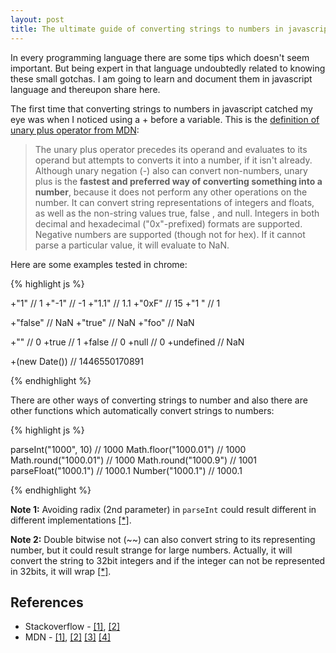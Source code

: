 ```yaml
---
layout: post
title: The ultimate guide of converting strings to numbers in javascript
---
```

In every programming language there are some tips which doesn't seem 
important. But being expert in that language undoubtedly 
related to knowing these small gotchas. I am going to learn and 
document them in javascript language and thereupon share here.

The first time that converting strings to numbers in javascript
 catched my eye was when I noticed using a + before a variable.
 This is the 
 [definition of unary plus operator from MDN](https://developer.mozilla.org/en-US/docs/Web/JavaScript/Reference/Operators/Arithmetic_Operators#Unary_plus_()):
> The unary plus operator precedes its operand and evaluates 
to its operand but attempts to converts it into a number, if it isn't 
already. Although unary negation (-) also can convert non-numbers, 
unary plus is the **fastest and preferred way of converting something
 into a number**, because it does not perform any other operations
  on the number. It can convert string representations of
   integers and floats, as well as the non-string values true, false
   , and null. Integers in both decimal and hexadecimal
    ("0x"-prefixed) formats are supported. Negative numbers
	 are supported (though not for hex). If it cannot parse a particular value, it will evaluate to NaN.

Here are some examples tested in chrome:

{% highlight js %}

+"1" // 1
+"-1" // -1
+"1.1" // 1.1
+"0xF" // 15
+"1 " // 1

+"false" // NaN
+"true" // NaN
+"foo" // NaN

+"" // 0
+true // 1
+false // 0
+null // 0
+undefined // NaN

+(new Date()) // 1446550170891

{% endhighlight %}

There are other ways of converting strings to number and also
there are other functions which automatically convert strings to
numbers:

{% highlight js %}

parseInt("1000", 10) // 1000
Math.floor("1000.01") // 1000
Math.round("1000.01") // 1000
Math.round("1000.9") // 1001
parseFloat("1000.1") // 1000.1
Number("1000.1") // 1000.1

{% endhighlight %}

**Note 1:** Avoiding radix (2nd parameter) in `parseInt` could result
different in different implementations [[*]](https://developer.mozilla.org/en-US/docs/Web/JavaScript/Reference/Global_Objects/parseInt).

**Note 2:** Double bitwise not (~~) can also convert string to its
representing number, but it could result strange for large numbers.
Actually, it will convert the string to 32bit integers and if the 
integer can not be represented in 32bits, it will wrap [[*]](http://stackoverflow.com/a/20513389/692422).

## References
* Stackoverflow - [[1]](http://stackoverflow.com/questions/1133770/how-do-i-convert-a-string-into-an-integer-in-javascript),
[[2]](http://stackoverflow.com/questions/221539/what-does-the-plus-sign-do-in-new-date)
* MDN - [[1]](https://developer.mozilla.org/en-US/docs/Web/JavaScript/Reference/Operators/Arithmetic_Operators),
[[2]](https://developer.mozilla.org/en-US/docs/Web/JavaScript/Reference/Global_Objects/parseInt)
[[3]](https://developer.mozilla.org/en-US/docs/Web/JavaScript/Reference/Global_Objects/Number)
[[4]](https://developer.mozilla.org/en-US/docs/Web/JavaScript/Data_structures#Number_type)